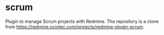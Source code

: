 # scrum
Plugin to manage Scrum projects with Redmine. The repository is a clone from https://redmine.ociotec.com/projects/redmine-plugin-scrum.
